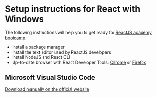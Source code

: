 # Setup instructions for React with Windows

The following instructions will help you to get ready for [ReactJS academy bootcamp](https://reactjs.academy/):

- Install a package manager
- Install the text editor used by ReactJS developers
- Install NodeJS and React CLI
- Up-to-date browser with React Developer Tools: [Chrome](https://chrome.google.com/webstore/detail/react-developer-tools/fmkadmapgofadopljbjfkapdkoienihi?hl=en) or [Firefox](https://addons.mozilla.org/en-US/firefox/addon/react-devtools/)

## Microsoft Visual Studio Code

[Download manually on the official website](https://code.visualstudio.com/download)
